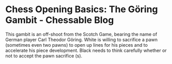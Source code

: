 ---
---

Chess Opening Basics: The Göring Gambit - Chessable Blog
========================================================


This gambit is an off-shoot from the Scotch Game, bearing the name of German player Carl Theodor Göring. White is willing to sacrifice a pawn (sometimes even two pawns) to open up lines for his pieces and to accelerate his piece development. Black needs to think carefully whether or not to accept the pawn sacrifice (s).